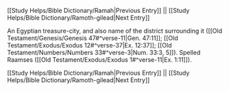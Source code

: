 [[Study Helps/Bible Dictionary/Ramah|Previous Entry]]  ||  [[Study Helps/Bible Dictionary/Ramoth-gilead|Next Entry]]

 An Egyptian treasure-city, and also name of the district surrounding it ([[Old Testament/Genesis/Genesis 47#^verse-11|Gen. 47:11]]; [[Old Testament/Exodus/Exodus 12#^verse-37|Ex. 12:37]]; [[Old Testament/Numbers/Numbers 33#^verse-3|Num. 33:3, 5]]). Spelled Raamses ([[Old Testament/Exodus/Exodus 1#^verse-11|Ex. 1:11]]).

[[Study Helps/Bible Dictionary/Ramah|Previous Entry]]  ||  [[Study Helps/Bible Dictionary/Ramoth-gilead|Next Entry]]